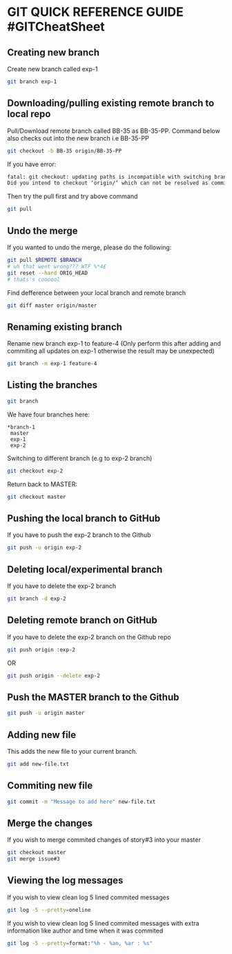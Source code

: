 

GIT QUICK REFERENCE GUIDE #GITCheatSheet
===========================================

Creating new branch
-------------------

Create new branch called exp-1

```bash
git branch exp-1
```

Downloading/pulling existing remote branch to local repo
--------------------------------------------------------

Pull/Download remote branch called BB-35 as BB-35-PP. Command below also checks out into the new branch i.e BB-35-PP

```bash
git checkout -b BB-35 origin/BB-35-PP
```
If you have error:

```bash
fatal: git checkout: updating paths is incompatible with switching branches/forcing
Did you intend to checkout ‘origin/‘ which can not be resolved as commit?’
```

Then try the pull first and try above command

```bash
git pull
```

Undo the merge
--------------

If you wanted to undo the merge, please do the following:

```bash
git pull $REMOTE $BRANCH
# uh that went wrong??? WTF %*4£
git reset --hard ORIG_HEAD
# thats's coooool
```

Find defference between your local branch and remote branch

```bash
git diff master origin/master
```


Renaming existing branch
------------------------

Rename new branch exp-1 to feature-4 (Only perform this after adding and commiting all updates on exp-1 otherwise the result may be unexpected)

```bash
git branch -m exp-1 feature-4
```


Listing the branches
--------------------

```bash
git branch
```

We have four branches here:

```console
*branch-1
 master
 exp-1
 exp-2
```

Switching to different branch (e.g to exp-2 branch)

```bash
git checkout exp-2
```

Return back to MASTER:

```bash
git checkout master
```

Pushing the local branch to GitHub
----------------------------------

If you have to push the exp-2 branch to the Github

```bash
git push -u origin exp-2
```

Deleting local/experimental branch
----------------------------------

If you have to delete the exp-2 branch

```bash
git branch -d exp-2
```

Deleting remote branch on GitHub
--------------------------------

If you have to delete the exp-2 branch on the Github repo

```bash
git push origin :exp-2
```

OR

```bash
git push origin --delete exp-2
```


Push the MASTER branch to the Github
------------------------------------

```bash
git push -u origin master
```

Adding new file
---------------

This adds the new file to your current branch.

```bash
git add new-file.txt
```

Commiting new file
------------------

```bash
git commit -m "Message to add here" new-file.txt
```

Merge the changes
-----------------

If you wish to merge commited changes of story#3 into your master

```bash
git checkout master
git merge issue#3
```

Viewing the log messages
------------------------

If you wish to view clean log 5 lined commited messages

```bash
git log -5 --pretty=oneline
```

If you wish to view clean log 5 lined commited messages with extra information like author and time when it was commited

```bash
git log -5 --pretty=format:"%h - %an, %ar : %s"
```
